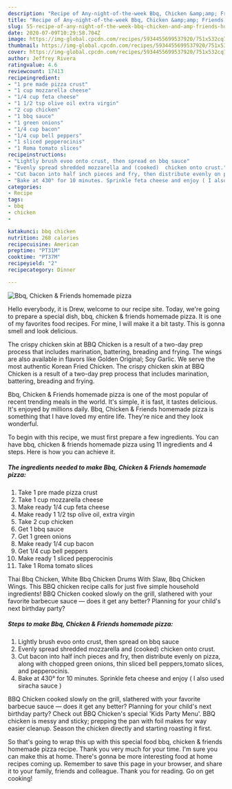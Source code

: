 ```yaml
---
description: "Recipe of Any-night-of-the-week Bbq, Chicken &amp;amp; Friends homemade pizza"
title: "Recipe of Any-night-of-the-week Bbq, Chicken &amp;amp; Friends homemade pizza"
slug: 55-recipe-of-any-night-of-the-week-bbq-chicken-and-amp-friends-homemade-pizza
date: 2020-07-09T10:29:58.704Z
image: https://img-global.cpcdn.com/recipes/5934455699537920/751x532cq70/bbq-chicken-friends-homemade-pizza-recipe-main-photo.jpg
thumbnail: https://img-global.cpcdn.com/recipes/5934455699537920/751x532cq70/bbq-chicken-friends-homemade-pizza-recipe-main-photo.jpg
cover: https://img-global.cpcdn.com/recipes/5934455699537920/751x532cq70/bbq-chicken-friends-homemade-pizza-recipe-main-photo.jpg
author: Jeffrey Rivera
ratingvalue: 4.6
reviewcount: 17413
recipeingredient:
- "1 pre made pizza crust"
- "1 cup mozzarella cheese"
- "1/4 cup feta cheese"
- "1 1/2 tsp olive oil extra virgin"
- "2 cup chicken"
- "1 bbq sauce"
- "1 green onions"
- "1/4 cup bacon"
- "1/4 cup bell peppers"
- "1 sliced pepperocinis"
- "1 Roma tomato slices"
recipeinstructions:
- "Lightly brush evoo onto crust, then spread on bbq sauce"
- "Evenly spread shredded mozzarella and (cooked)  chicken onto crust."
- "Cut bacon into half inch pieces and fry, then distribute evenly on pizza, along with chopped green onions, thin sliced bell peppers,tomato slices, and pepperocinis."
- "Bake at 430° for 10 minutes. Sprinkle feta cheese and enjoy ( I also used siracha sauce )"
categories:
- Recipe
tags:
- bbq
- chicken
- 

katakunci: bbq chicken  
nutrition: 268 calories
recipecuisine: American
preptime: "PT31M"
cooktime: "PT37M"
recipeyield: "2"
recipecategory: Dinner

---
```



![Bbq, Chicken &amp; Friends homemade pizza](https://img-global.cpcdn.com/recipes/5934455699537920/751x532cq70/bbq-chicken-friends-homemade-pizza-recipe-main-photo.jpg)

Hello everybody, it is Drew, welcome to our recipe site. Today, we're going to prepare a special dish, bbq, chicken &amp; friends homemade pizza. It is one of my favorites food recipes. For mine, I will make it a bit tasty. This is gonna smell and look delicious.

The crispy chicken skin at BBQ Chicken is a result of a two-day prep process that includes marination, battering, breading and frying. The wings are also available in flavors like Golden Original; Soy Garlic. We serve the most authentic Korean Fried Chicken. The crispy chicken skin at BBQ Chicken is a result of a two-day prep process that includes marination, battering, breading and frying.

Bbq, Chicken &amp; Friends homemade pizza is one of the most popular of recent trending meals in the world. It's simple, it is fast, it tastes delicious. It's enjoyed by millions daily. Bbq, Chicken &amp; Friends homemade pizza is something that I have loved my entire life. They're nice and they look wonderful.


To begin with this recipe, we must first prepare a few ingredients. You can have bbq, chicken &amp; friends homemade pizza using 11 ingredients and 4 steps. Here is how you can achieve it.

<!--inarticleads1-->

##### The ingredients needed to make Bbq, Chicken &amp; Friends homemade pizza:

1. Take 1 pre made pizza crust
1. Take 1 cup mozzarella cheese
1. Make ready 1/4 cup feta cheese
1. Make ready 1 1/2 tsp olive oil, extra virgin
1. Take 2 cup chicken
1. Get 1 bbq sauce
1. Get 1 green onions
1. Make ready 1/4 cup bacon
1. Get 1/4 cup bell peppers
1. Make ready 1 sliced pepperocinis
1. Take 1 Roma tomato slices


Thai Bbq Chicken, White Bbq Chicken Drums With Slaw, Bbq Chicken Wings. This BBQ chicken recipe calls for just five simple household ingredients! BBQ Chicken cooked slowly on the grill, slathered with your favorite barbecue sauce — does it get any better? Planning for your child&#39;s next birthday party? 

<!--inarticleads2-->

##### Steps to make Bbq, Chicken &amp; Friends homemade pizza:

1. Lightly brush evoo onto crust, then spread on bbq sauce
1. Evenly spread shredded mozzarella and (cooked)  chicken onto crust.
1. Cut bacon into half inch pieces and fry, then distribute evenly on pizza, along with chopped green onions, thin sliced bell peppers,tomato slices, and pepperocinis.
1. Bake at 430° for 10 minutes. Sprinkle feta cheese and enjoy ( I also used siracha sauce )


BBQ Chicken cooked slowly on the grill, slathered with your favorite barbecue sauce — does it get any better? Planning for your child&#39;s next birthday party? Check out BBQ Chicken&#39;s special &#39;Kids Party Menu&#39;. BBQ chicken is messy and sticky; prepping the pan with foil makes for way easier cleanup. Season the chicken directly and starting roasting it first. 

So that's going to wrap this up with this special food bbq, chicken &amp; friends homemade pizza recipe. Thank you very much for your time. I'm sure you can make this at home. There's gonna be more interesting food at home recipes coming up. Remember to save this page in your browser, and share it to your family, friends and colleague. Thank you for reading. Go on get cooking!
